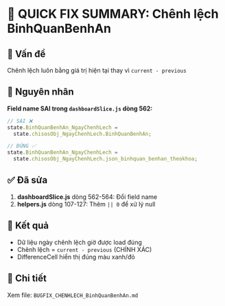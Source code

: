 # 🚨 QUICK FIX SUMMARY: Chênh lệch BinhQuanBenhAn

## 🐛 Vấn đề

Chênh lệch luôn bằng giá trị hiện tại thay vì `current - previous`

## 🔧 Nguyên nhân

**Field name SAI trong `dashboardSlice.js` dòng 562:**

```javascript
// SAI ❌
state.BinhQuanBenhAn_NgayChenhLech =
  state.chisosObj_NgayChenhLech.BinhQuanBenhAn;

// ĐÚNG ✅
state.BinhQuanBenhAn_NgayChenhLech =
  state.chisosObj_NgayChenhLech.json_binhquan_benhan_theokhoa;
```

## ✅ Đã sửa

1. **dashboardSlice.js** dòng 562-564: Đổi field name
2. **helpers.js** dòng 107-127: Thêm `|| 0` để xử lý null

## 🎯 Kết quả

- Dữ liệu ngày chênh lệch giờ được load đúng
- Chênh lệch = `current - previous` (CHÍNH XÁC)
- DifferenceCell hiển thị đúng màu xanh/đỏ

## 📝 Chi tiết

Xem file: `BUGFIX_CHENHLECH_BinhQuanBenhAn.md`
